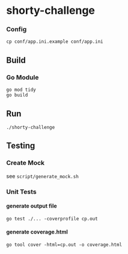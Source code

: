 # shorty-challenge

### Config
```
cp conf/app.ini.example conf/app.ini
``` 


## Build
### Go Module
```
go mod tidy
go build
```

## Run

```
./shorty-challenge
```


## Testing
### Create Mock

see `script/generate_mock.sh`

### Unit Tests

#### generate output file

```
go test ./... -coverprofile cp.out
```

#### generate coverage.html
```
go tool cover -html=cp.out -o coverage.html
```
